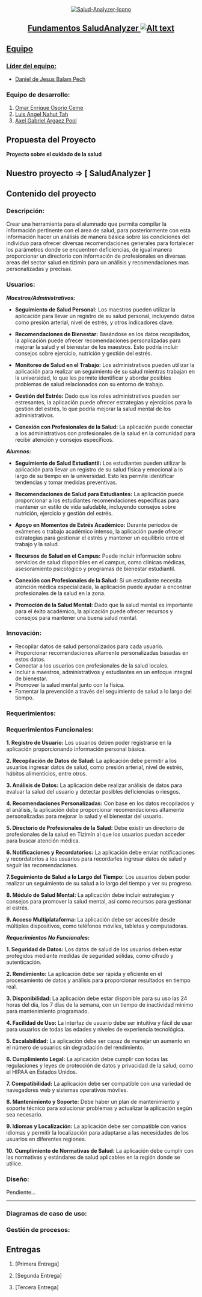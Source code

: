 <p align="center">
    <a href="https://ibb.co/nrvtKGf"><img src="https://i.ibb.co/Y2MwVC8/Salud-Analyzer-Icono.jpg" alt="Salud-Analyzer-Icono" border="0"/>
</p>

## <p align="center">Fundamentos SaludAnalyzer ![Alt text](image.png) </p>

## Equipo

### Líder del equipo:  

- [Daniel de Jesus Balam Pech](https://github.com/DanielBalam)

### Equipo de desarrollo:

1. [Omar Enrique Osorio Ceme](https://github.com/RickySFTW)
2. [Luis Angel Nahut Tah](https://github.com/IANT9)
3. [Axel Gabriel Argaez Pool](https://github.com/AxelArgaez)

## Propuesta del Proyecto

**Proyecto sobre el cuidado de la salud**

## Nuestro proyecto => [ SaludAnalyzer ]

## Contenido del proyecto

### Descripción:

Crear una herramienta para el alumnado que permita compilar la información pertinente con el area de salud, para posteriormente con esta información hacer un análisis de manera básica sobre las condiciones del individuo para ofrecer diversas recomendaciones generales para fortalecer los parámetros donde se encuentren deficiencias, de igual manera proporcionar un directorio con información de profesionales en diversas areas del sector salud en tizimin para un análisis y recomendaciones mas personalizadas y precisas.

### Usuarios:

***Maestros/Administrativos:***

- **Seguimiento de Salud Personal:** Los maestros pueden utilizar la aplicación para llevar un registro de su salud personal, incluyendo datos como presión arterial, nivel de estrés, y otros indicadores clave.

- **Recomendaciones de Bienestar:** Basándose en los datos recopilados, la aplicación puede ofrecer recomendaciones personalizadas para mejorar la salud y el bienestar de los maestros. Esto podría incluir consejos sobre ejercicio, nutrición y gestión del estrés.

- **Monitoreo de Salud en el Trabajo:** Los administrativos pueden utilizar la aplicación para realizar un seguimiento de su salud mientras trabajan en la universidad, lo que les permite identificar y abordar posibles problemas de salud relacionados con su entorno de trabajo.

- **Gestión del Estrés:** Dado que los roles administrativos pueden ser estresantes, la aplicación puede ofrecer estrategias y ejercicios para la gestión del estrés, lo que podría mejorar la salud mental de los administrativos.

- **Conexión con Profesionales de la Salud:** La aplicación puede conectar a los administrativos con profesionales de la salud en la comunidad para recibir atención y consejos específicos.

***Alumnos:***

- **Seguimiento de Salud Estudiantil:** Los estudiantes pueden utilizar la aplicación para llevar un registro de su salud física y emocional a lo largo de su tiempo en la universidad. Esto les permite identificar tendencias y tomar medidas preventivas.

- **Recomendaciones de Salud para Estudiantes:** La aplicación puede proporcionar a los estudiantes recomendaciones específicas para mantener un estilo de vida saludable, incluyendo consejos sobre nutrición, ejercicio y gestión del estrés.

- **Apoyo en Momentos de Estrés Académico:** Durante períodos de exámenes o trabajo académico intenso, la aplicación puede ofrecer estrategias para gestionar el estrés y mantener un equilibrio entre el trabajo y la salud.

- **Recursos de Salud en el Campus:** Puede incluir información sobre servicios de salud disponibles en el campus, como clínicas médicas, asesoramiento psicológico y programas de bienestar estudiantil.

- **Conexión con Profesionales de la Salud:** Si un estudiante necesita atención médica especializada, la aplicación puede ayudar a encontrar profesionales de la salud en la zona.

- **Promoción de la Salud Mental:** Dado que la salud mental es importante para el éxito académico, la aplicación puede ofrecer recursos y consejos para mantener una buena salud mental.

### Innovación:

- Recopilar datos de salud personalizados para cada usuario.
- Proporcionar recomendaciones altamente personalizadas basadas en estos datos.
- Conectar a los usuarios con profesionales de la salud locales.
- Incluir a maestros, administrativos y estudiantes en un enfoque integral de bienestar.
- Promover la salud mental junto con la física.
- Fomentar la prevención a través del seguimiento de salud a lo largo del tiempo.

### Requerimientos:

### Requerimientos Funcionales:

**1. Registro de Usuario:** Los usuarios deben poder registrarse en la aplicación proporcionando información personal básica.

**2. Recopilación de Datos de Salud:** La aplicación debe permitir a los usuarios ingresar datos de salud, como presión arterial, nivel de estrés, hábitos alimenticios, entre otros.

**3. Análisis de Datos:** La aplicación debe realizar análisis de datos para evaluar la salud del usuario y detectar posibles deficiencias o riesgos.

**4. Recomendaciones Personalizadas:** Con base en los datos recopilados y el análisis, la aplicación debe proporcionar recomendaciones altamente personalizadas para mejorar la salud y el bienestar del usuario.

**5. Directorio de Profesionales de la Salud:** Debe existir un directorio de profesionales de la salud en Tizimín al que los usuarios puedan acceder para buscar atención médica.

**6. Notificaciones y Recordatorios:** La aplicación debe enviar notificaciones y recordatorios a los usuarios para recordarles ingresar datos de salud y seguir las recomendaciones.

**7.Seguimiento de Salud a lo Largo del Tiempo:** Los usuarios deben poder realizar un seguimiento de su salud a lo largo del tiempo y ver su progreso.

**8. Módulo de Salud Mental:** La aplicación debe incluir estrategias y consejos para promover la salud mental, así como recursos para gestionar el estrés.

**9. Acceso Multiplataforma:** La aplicación debe ser accesible desde múltiples dispositivos, como teléfonos móviles, tabletas y computadoras.

***Requerimientos No Funcionales:***

**1. Seguridad de Datos:** Los datos de salud de los usuarios deben estar protegidos mediante medidas de seguridad sólidas, como cifrado y autenticación.

**2. Rendimiento:** La aplicación debe ser rápida y eficiente en el procesamiento de datos y análisis para proporcionar resultados en tiempo real.

**3. Disponibilidad:** La aplicación debe estar disponible para su uso las 24 horas del día, los 7 días de la semana, con un tiempo de inactividad mínimo para mantenimiento programado.

**4. Facilidad de Uso:** La interfaz de usuario debe ser intuitiva y fácil de usar para usuarios de todas las edades y niveles de experiencia tecnológica.

**5. Escalabilidad:** La aplicación debe ser capaz de manejar un aumento en el número de usuarios sin degradación del rendimiento.

**6. Cumplimiento Legal:** La aplicación debe cumplir con todas las regulaciones y leyes de protección de datos y privacidad de la salud, como el HIPAA en Estados Unidos.

**7. Compatibilidad:** La aplicación debe ser compatible con una variedad de navegadores web y sistemas operativos móviles.

**8. Mantenimiento y Soporte:** Debe haber un plan de mantenimiento y soporte técnico para solucionar problemas y actualizar la aplicación según sea necesario.

**9. Idiomas y Localización:** La aplicación debe ser compatible con varios idiomas y permitir la localización para adaptarse a las necesidades de los usuarios en diferentes regiones.

**10. Cumplimiento de Normativas de Salud:** La aplicación debe cumplir con las normativas y estándares de salud aplicables en la región donde se utilice.

### Diseño:
Pendiente...

---

### Diagramas de caso de uso:

### Gestión de procesos:  

## Entregas

1. [Primera Entrega]

2. [Segunda Entrega]

3. [Tercera Entrega]